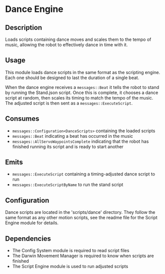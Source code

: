 Dance Engine
============

## Description

Loads scripts containing dance moves and scales them to the tempo of music,
allowing the robot to effectively dance in time with it.

## Usage

This module loads dance scripts in the same format as the scripting engine.
Each one should be designed to last the duration of a single beat.

When the dance engine receives a `messages::Beat` it tells the robot to stand
by running the Stand.json script. Once this is complete, it chooses a dance
script at random, then scales its timing to match the tempo of the music. The
adjusted script is then sent as a `messages::ExecuteScript`.

## Consumes

* `messages::Configuration<DanceScripts>` containing the loaded scripts
* `messages::Beat` indicating a beat has occurred in the music
* `messages::AllServoWaypointsComplete` indicating that the robot has
  finished running its script and is ready to start another

## Emits

* `messages::ExecuteScript` containing a timing-adjusted dance script to run
* `messages::ExecuteScriptByName` to run the stand script

## Configuration

Dance scripts are located in the 'scripts/dance' directory. They follow the
same format as any other motion scripts, see the readme file for the Script
Engine module for details.

## Dependencies

* The Config System module is required to read script files
* The Darwin Movement Manager is required to know when scripts are finished
* The Script Engine module is used to run adjusted scripts

